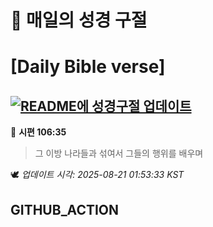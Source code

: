 # 🙏 매일의 성경 구절
# [Daily Bible verse]
## [![README에 성경구절 업데이트](https://github.com/DONGSUKA/first_test/actions/workflows/update-readme-bible.yml/badge.svg)](https://github.com/DONGSUKA/first_test/actions/workflows/update-readme-bible.yml)
<!-- START_BIBLE_VERSE -->
📖 **시편 106:35**
> 그 이방 나라들과 섞여서 그들의 행위를 배우며

🕊️ _업데이트 시각: 2025-08-21 01:53:33 KST_
  <!-- END_BIBLE_VERSE -->
## GITHUB_ACTION
